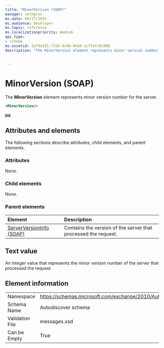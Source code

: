 ```yaml
---
title: "MinorVersion (SOAP)"
manager: sethgros
ms.date: 09/17/2015
ms.audience: Developer
ms.topic: reference
ms.localizationpriority: medium
api_type:
- schema
ms.assetid: 2ef4e181-7324-4c88-94a9-1cffefc8c008
description: "The MinorVersion element represents minor version number for the server."
 
 
---
```


# MinorVersion (SOAP)

The **MinorVersion** element represents minor version number for the server. 
  
```XML
<MinorVersion/>
```

 **int**
## Attributes and elements

The following sections describe attributes, child elements, and parent elements.
  
### Attributes

None.
  
### Child elements

None.
  
### Parent elements

|**Element**|**Description**|
|:-----|:-----|
|[ServerVersionInfo (SOAP)](serverversioninfo-soap.md) <br/> |Contains the version of the server that processed the request.  <br/> |
   
## Text value

An integer value that represents the minor version number of the server that processed the request.
  
## Element information

|||
|:-----|:-----|
|Namespace  <br/> |https://schemas.microsoft.com/exchange/2010/Autodiscover  <br/> |
|Schema Name  <br/> |Autodiscover schema  <br/> |
|Validation File  <br/> |messages.xsd  <br/> |
|Can be Empty  <br/> |True  <br/> |
   

